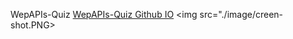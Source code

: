 WepAPIs-Quiz
<a href="https://shadysaleh01.github.io/WepAPIs-Quiz/">WepAPIs-Quiz Github IO</a>
<img src="./image/creen-shot.PNG>
